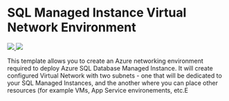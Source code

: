 # SQL Managed Instance Virtual Network Environment

<a href="https://portal.azure.com/#create/Microsoft.Template/uri/https%3A%2F%2Fraw.githubusercontent.com%2Fjovanpop-msft%2Fazure-quickstart-templates%2Fmaster%2F101-sql-managed-instance-azure-environment%2Fazuredeploy.json" target="_blank">
    <img src="http://azuredeploy.net/deploybutton.png"/>
</a>
<a href="http://armviz.io/#/?load=https%3A%2F%2Fraw.githubusercontent.com%2Fjovanpop-msft%2Fazure-quickstart-templates%2Fmaster%2F101-sql-managed-instance-azure-environment%2Fazuredeploy.json" target="_blank">
    <img src="http://armviz.io/visualizebutton.png"/>
</a>

This template allows you to create an Azure networking environment required to deploy Azure SQL Database Managed Instance.
It will create configured Virtual Network with two subnets - one that will be dedicated to your SQL Managed Instances, and the another where you can place other resources (for example VMs, App Service environements, etc.E
